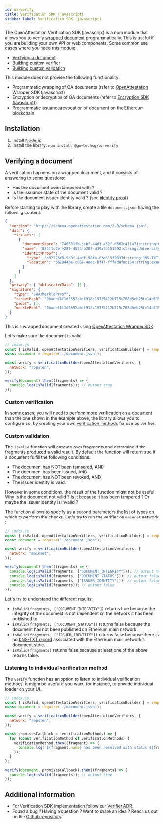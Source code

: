 ```yaml
---
id: oa-verify
title: Verification SDK (javascript)
sidebar_label: Verification SDK (javascript)
---
```


The OpenAttestation Verification SDK (javascript) is a npm module that allows you to verify [wrapped document](/docs/component/open-attestation) programmatically. This is useful if you are building your own API or web components. Some common use cases where you need this module:

- [Verifying a document](#verifying-a-document)
- [Building custom verifier](#custom-verification)
- [Building custom validation](#custom-validation)

This module does not provide the following functionality:

- Programmatic wrapping of OA documents (refer to [OpenAttestation Wrapper SDK (javascript)](/docs/component/open-attestation))
- Encryption or decryption of OA documents (refer to [Encryption SDK (javascript)](/docs/component/oa-encryption))
- Programmatic issuance/revocation of document on the Ethereum blockchain

## Installation

1. Install [Node.js](https://nodejs.org/en/)
1. Install the library: `npm install @govtechsg/oa-verify`

## Verifying a document

A verification happens on a wrapped document, and it consists of answering to some questions:

- Has the document been tampered with ?
- Is the issuance state of the document valid ?
- Is the document issuer identity valid ? (see [identity proof](/docs/advanced/identity-proofs))

Before starting to play with the library, create a file `document.json` having the following content:

```json
{
  "version": "https://schema.openattestation.com/2.0/schema.json",
  "data": {
    "issuers": [
      {
        "documentStore": "746531fb-bcbf-44d1-a32f-d662c411a71e:string:0x8Fc57204c35fb9317D91285eF52D6b892EC08cD3",
        "name": "824f1c2e-e289-4574-b207-d39afb151592:string:University of Blockchain",
        "identityProof": {
          "type": "e92275d8-5e8f-4adf-98fe-62e615f9837d:string:DNS-TXT",
          "location": "3628440e-c859-4eec-bf47-fffedafec154:string:example.openattestation.com"
        }
      }
    ]
  },
  "privacy": { "obfuscatedData": [] },
  "signature": {
    "type": "SHA3MerkleProof",
    "targetHash": "0badef8f1d5652abef918c15725412b715c708d5eb25fe14df155d63c5241f62",
    "proof": [],
    "merkleRoot": "0badef8f1d5652abef918c15725412b715c708d5eb25fe14df155d63c5241f62"
  }
}
```

This is a wrapped document created using [OpenAttestation Wrapper SDK](/docs/component/open-attestation).

Let's make sure the document is valid:

```javascript
// index.js
const { isValid, openAttestationVerifiers, verificationBuilder } = require("@govtechsg/oa-verify");
const document = require("./document.json");

const verify = verificationBuilder(openAttestationVerifiers, {
  network: "ropsten",
});

verify(document).then((fragments) => {
  console.log(isValid(fragments)); // output true
});
```

### Custom verification

In some cases, you will need to perform more verification on a document than the one shown in the example above, the library allows you to configure so, by creating your own [verification methods](/docs/advanced/verification-methods) for use as verifier.

### Custom validation

The `isValid` function will execute over fragments and determine if the fragments produced a valid result. By default the function will return true if a document fulfill the following conditions:

- The document has NOT been tampered, AND
- The document has been issued, AND
- The document has NOT been revoked, AND
- The issuer identity is valid.

However in some conditions, the result of the function might not be useful: Why is the document not valid ? Is it because it has been tampered ? Or maybe the issuer identity is invalid ?

The function allows to specify as a second parameters the list of types on which to perform the checks. Let's try to run the verifier on `mainnet` network :

```javascript
// index.js
const { isValid, openAttestationVerifiers, verificationBuilder } = require("@govtechsg/oa-verify");
const document = require("./document.json");

const verify = verificationBuilder(openAttestationVerifiers, {
  network: "mainnet",
});

verify(document).then((fragments) => {
  console.log(isValid(fragments, ["DOCUMENT_INTEGRITY"])); // output true
  console.log(isValid(fragments, ["DOCUMENT_STATUS"])); // output false
  console.log(isValid(fragments, ["ISSUER_IDENTITY"])); // output false
  console.log(isValid(fragments)); // output false
});
```

Let's try to understand the different results:

- `isValid(fragments, ["DOCUMENT_INTEGRITY"])` returns true because the integrity of the document is not dependent on the network it has been published to.
- `isValid(fragments, ["DOCUMENT_STATUS"])` returns false because the document has not been published on Ethereum main network.
- `isValid(fragments, ["ISSUER_IDENTITY"])` returns false because there is no [DNS-TXT record](/docs/verifiable-document/dns-proof) associated with the Ethereum main network's document store.
- `isValid(fragments)` returns false because at least one of the above returns false.

### Listening to individual verification method

The `verify` function has an option to listen to individual verification methods. It might be useful if you want, for instance, to provide individual loader on your UI.

```javascript
// index.js
const { isValid, openAttestationVerifiers, verificationBuilder } = require("@govtechsg/oa-verify");
const document = require("./document.json");

const verify = verificationBuilder(openAttestationVerifiers, {
  network: "ropsten",
});

const promisesCallback = (verificationMethods) => {
  for (const verificationMethod of verificationMethods) {
    verificationMethod.then((fragment) => {
      console.log(`${fragment.name} has been resolved with status ${fragment.status}`);
    });
  }
};

verify(document, promisesCallback).then((fragments) => {
  console.log(isValid(fragments)); // output true
});
```

## Additional information

- For Verification SDK implementation follow our [Verifier ADR](https://github.com/Open-Attestation/adr/blob/master/verifier.md).
- Found a bug ? Having a question ? Want to share an idea ? Reach us out on the [Github repository](https://github.com/Open-Attestation/oa-verify).`

